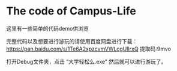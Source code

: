 # The code of Campus-Life

这里有一些简单的代码demo供浏览

完整代码以及想要进行游玩的请使用百度网盘进行下载：https://pan.baidu.com/s/1Te6A2xpzcvmVWLcgUIlrxQ 提取码:9mvo

打开Debug文件夹，点击 “大学轻松么.exe” 然后就可以进行游玩了。
